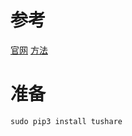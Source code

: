 # 参考

[官网](https://pypi.org/project/tushare)
[方法](https://www.cnblogs.com/DreamRJF/p/8660630.html)

# 准备

`sudo pip3 install tushare`
